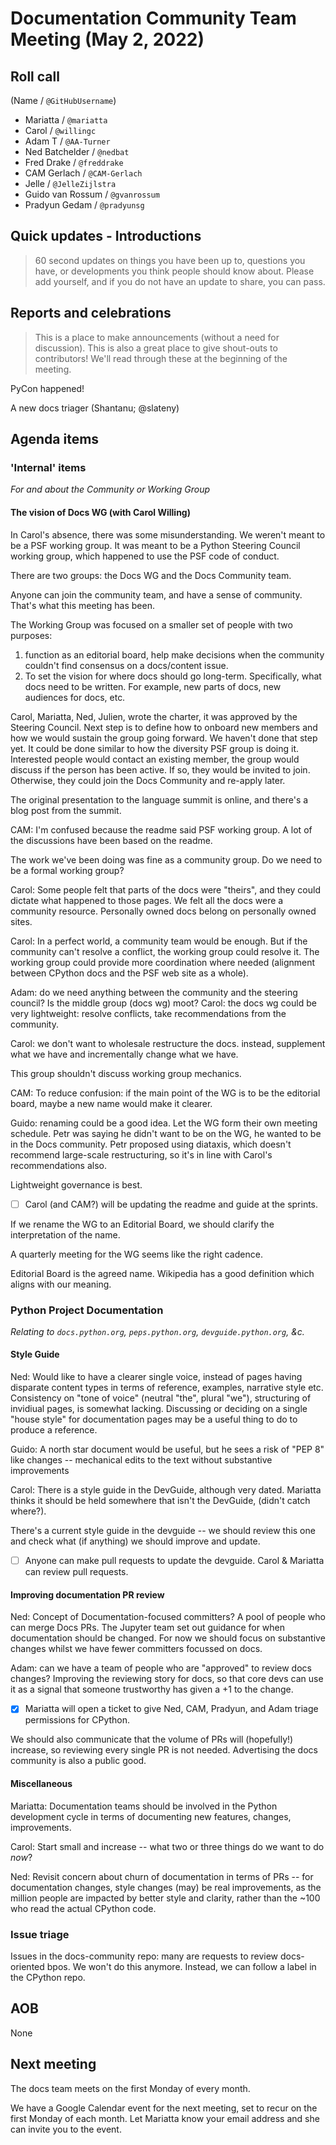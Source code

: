 # Documentation Community Team Meeting (May 2, 2022)


## Roll call

(Name / `@GitHubUsername`)

- Mariatta / `@mariatta`
- Carol / `@willingc`
- Adam T / `@AA-Turner`
- Ned Batchelder / `@nedbat`
- Fred Drake / `@freddrake`
- CAM Gerlach / `@CAM-Gerlach`
- Jelle / `@JelleZijlstra`
- Guido van Rossum / `@gvanrossum`
- Pradyun Gedam / `@pradyunsg`
<!-- - Petr / `@encukou` -->

## Quick updates - Introductions

> 60 second updates on things you have been up to, questions you have, or developments you think people should know about. Please add yourself, and if you do not have an update to share, you can pass.


## Reports and celebrations

> This is a place to make announcements (without a need for discussion). This is also a great place to give shout-outs to contributors! We'll read through these at the beginning of the meeting.

PyCon happened!

A new docs triager (Shantanu; @slateny)

## Agenda items

### 'Internal' items

*For and about the Community or Working Group*

#### The vision of Docs WG (with Carol Willing)

In Carol's absence, there was some misunderstanding.  We weren't meant to be a PSF working group.  It was meant to be a Python Steering Council working group, which happened to use the PSF code of conduct.

There are two groups: the Docs WG and the Docs Community team.

Anyone can join the community team, and have a sense of community. That's what this meeting has been.

The Working Group was focused on a smaller set of people with two purposes:
1) function as an editorial board, help make decisions when the community couldn't find consensus on a docs/content issue.
2) To set the vision for where docs should go long-term.  Specifically, what docs need to be written.  For example, new parts of docs, new audiences for docs, etc.

Carol, Mariatta, Ned, Julien, wrote the charter, it was approved by the Steering Council.  Next step is to define how to onboard new members and how we would sustain the group going forward. We haven't done that step yet. It could be done similar to how the diversity PSF group is doing it.  Interested people would contact an existing member, the group would discuss if the person has been active. If so, they would be invited to join.  Otherwise, they could join the Docs Community and re-apply later.

The original presentation to the language summit is online, and there's a blog post from the summit.

CAM: I'm confused because the readme said PSF working group. A lot of the discussions have been based on the readme.

The work we've been doing was fine as a community group.  Do we need to be a formal working group?

Carol: Some people felt that parts of the docs were "theirs", and they could dictate what happened to those pages.  We felt all the docs were a community resource.   Personally owned docs belong on personally owned sites.

Carol: In a perfect world, a community team would be enough. But if the community can't resolve a conflict, the working group could resolve it.  The working group could provide more coordination where needed (alignment between CPython docs and the PSF web site as a whole).

Adam: do we need anything between the community and the steering council? Is the middle group (docs wg) moot?  Carol: the docs wg could be very lightweight: resolve conflicts, take recommendations from the community.

Carol: we don't want to wholesale restructure the docs.  instead, supplement what we have and incrementally change what we have.

This group shouldn't discuss working group mechanics.

CAM: To reduce confusion: if the main point of the WG is to be the editorial board, maybe a new name would make it clearer.

Guido: renaming could be a good idea. Let the WG form their own meeting schedule. Petr was saying he didn't want to be on the WG, he wanted to be in the Docs community. Petr proposed using diataxis, which doesn't recommend large-scale restructuring, so it's in line with Carol's recommendations also.

Lightweight governance is best.

- [ ] Carol (and CAM?) will be updating the readme and guide at the sprints.

If we rename the WG to an Editorial Board, we should clarify the interpretation of the name.

A quarterly meeting for the WG seems like the right cadence.

Editorial Board is the agreed name. Wikipedia has a good definition which aligns with our meaning.

### Python Project Documentation

*Relating to `docs.python.org`, `peps.python.org`, `devguide.python.org`, &c.*

#### Style Guide

Ned: Would like to have a clearer single voice, instead of pages having disparate content types in terms of reference, examples, narrative style etc. Consistency on "tone of voice" (neutral "the", plural "we"), structuring of invidiual pages, is somewhat lacking. Discussing or deciding on a single "house style" for documentation pages may be a useful thing to do to produce a reference.

Guido: A north star document would be useful, but he sees a risk of "PEP 8" like changes -- mechanical edits to the text without substantive improvements

Carol: There is a style guide in the DevGuide, although very dated. Mariatta thinks it should be held somewhere that isn't the DevGuide, (didn't catch where?).

There's a current style guide in the devguide -- we should review this one and check what (if anything) we should improve and update.

- [ ] Anyone can make pull requests to update the devguide.  Carol & Mariatta can review pull requests.

#### Improving documentation PR review

Ned: Concept of Documentation-focused committers? A pool of people who can merge Docs PRs. The Jupyter team set out guidance for when documentation should be changed.
For now we should focus on substantive changes whilst we have fewer committers focussed on docs.

Adam: can we have a team of people who are "approved" to review docs changes? Improving the reviewing story for docs, so that core devs can use it as a signal that someone trustworthy has given a +1 to the change.

- [x] Mariatta will open a ticket to give Ned, CAM, Pradyun, and Adam triage permissions for CPython.

We should also communicate that the volume of PRs will (hopefully!) increase, so reviewing every single PR is not needed. Advertising the docs community is also a public good.

#### Miscellaneous

Mariatta: Documentation teams should be involved in the Python development cycle in terms of documenting new features, changes, improvements.

Carol: Start small and increase -- what two or three things do we want to do *now*?

Ned: Revisit concern about churn of documentation in terms of PRs -- for documentation changes, style changes (may) be real improvements, as the million people are impacted by better style and clarity, rather than the ~100 who read the actual CPython code.


### Issue triage

Issues in the docs-community repo: many are requests to review docs-oriented bpos.  We won't do this anymore. Instead, we can follow a label in the CPython repo.

## AOB

None

## Next meeting

The docs team meets on the first Monday of every month.

We have a Google Calendar event for the next meeting, set to recur on the first Monday of each month.
Let Mariatta know your email address and she can invite you to the event.
